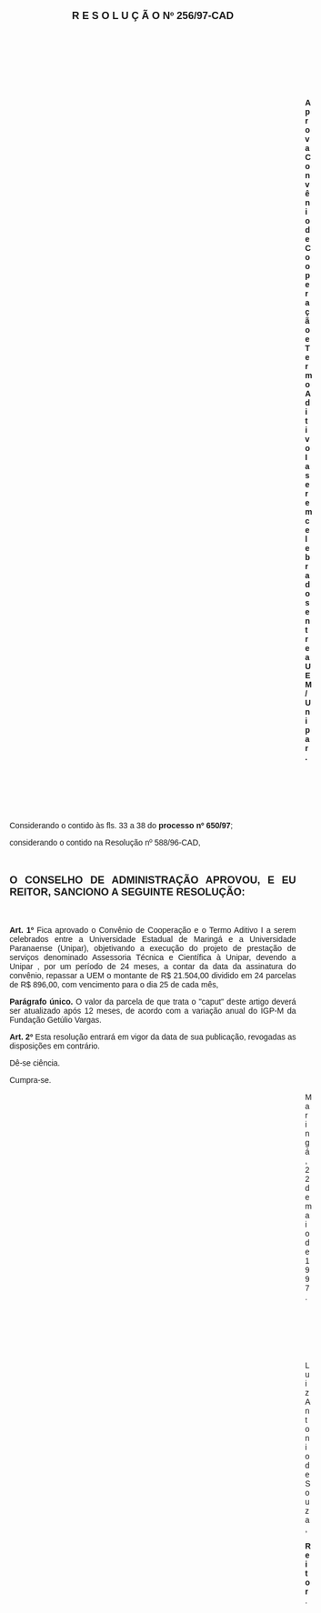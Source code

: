 <BODY>

<B><FONT FACE="Arial" SIZE=4><P ALIGN="CENTER">R E S O L U &Ccedil; &Atilde; O   Nº 256/97-CAD</P>
</B></FONT><FONT FACE="Arial">
<P>&nbsp;</P>
<P>&nbsp;</P>
<P>&nbsp;</P>
<P>&nbsp;</P><DIR>
<DIR>
<DIR>
<DIR>
<DIR>
<DIR>
<DIR>
<DIR>
<DIR>
<DIR>
<DIR>
<DIR>
<DIR>

<B><P ALIGN="JUSTIFY">Aprova Conv&ecirc;nio de Coopera&ccedil;&atilde;o e Termo Aditivo I a serem celebrados entre a UEM/Unipar.</P>

<P>&nbsp;</P>
</B><P>&nbsp;</P>
<P>&nbsp;</P></DIR>
</DIR>
</DIR>
</DIR>
</DIR>
</DIR>
</DIR>
</DIR>
</DIR>
</DIR>
</DIR>
</DIR>
</DIR>

<P ALIGN="JUSTIFY">&#9;&#9;Considerando o contido &agrave;s fls. 33 a 38 do <B>processo nº 650/97</B>;</P>
<P ALIGN="JUSTIFY">&#9;&#9;considerando o contido na Resolu&ccedil;&atilde;o nº 588/96-CAD,</P>
<P ALIGN="JUSTIFY"></P>
<P ALIGN="JUSTIFY">&nbsp;</P>
</FONT><B><FONT FACE="Arial" SIZE=4><P ALIGN="JUSTIFY">O CONSELHO DE ADMINISTRA&Ccedil;&Atilde;O APROVOU, E EU REITOR, SANCIONO A SEGUINTE RESOLU&Ccedil;&Atilde;O:</P>
</B></FONT><FONT FACE="Arial"><P ALIGN="JUSTIFY"></P>
<P ALIGN="JUSTIFY">&nbsp;</P>
<P ALIGN="JUSTIFY">&#9;&#9;<B>Art. 1º </B>Fica aprovado o Conv&ecirc;nio de Coopera&ccedil;&atilde;o e o Termo Aditivo I a serem celebrados entre a Universidade Estadual de Maring&aacute; e a Universidade Paranaense (Unipar), objetivando a execu&ccedil;&atilde;o do projeto de presta&ccedil;&atilde;o de servi&ccedil;os denominado Assessoria T&eacute;cnica e Cient&iacute;fica &agrave; Unipar, devendo a Unipar , por um per&iacute;odo de 24 meses, a contar da data da assinatura do conv&ecirc;nio, repassar a UEM o montante de R$ 21.504,00 dividido em 24 parcelas de R$ 896,00, com vencimento para o dia 25 de cada m&ecirc;s,</P>
<P ALIGN="JUSTIFY">&#9;&#9;<B>Par&aacute;grafo &uacute;nico.</B> O valor da parcela de que trata o &quot;caput&quot; deste artigo dever&aacute; ser atualizado ap&oacute;s 12 meses, de acordo com a varia&ccedil;&atilde;o anual do IGP-M da Funda&ccedil;&atilde;o Get&uacute;lio Vargas.</P>
<P ALIGN="JUSTIFY">&#9;&#9;<B>Art. 2º</B> Esta resolu&ccedil;&atilde;o entrar&aacute; em vigor da data de sua publica&ccedil;&atilde;o, revogadas as disposi&ccedil;&otilde;es em contr&aacute;rio.</P>
<P>&#9;&#9;D&ecirc;-se ci&ecirc;ncia.</P>
<P>&#9;&#9;Cumpra-se.</P>
<DIR>
<DIR>
<DIR>
<DIR>
<DIR>
<DIR>
<DIR>
<DIR>
<DIR>
<DIR>
<DIR>
<DIR>
<DIR>

<P>Maring&aacute;, 22 de maio de 1997.</P>

<P>&nbsp;</P>
<P>&nbsp;</P>
<P>&nbsp;</P>
<P>Luiz Antonio de Souza,</P>
<B><P>Reitor</B>.</P></DIR>
</DIR>
</DIR>
</DIR>
</DIR>
</DIR>
</DIR>
</DIR>
</DIR>
</DIR>
</DIR>
</DIR>
</DIR>
</FONT></BODY>
